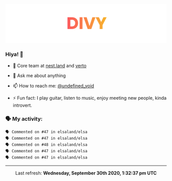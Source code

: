 
![](https://github.com/divy-work/divy-work/raw/master/assets/divy.png)

### Hiya! 👋

- 🔭 Core team at [nest.land](https://github.com/nestdotland/nest.land) and [verto](https://github.com/useverto/verto)

- 💬 Ask me about anything

- 📫 How to reach me: [@undefined_void](https://instagram.com/divy.exe)

- ⚡ Fun fact: I play guitar, listen to music, enjoy meeting new people, kinda introvert.

### 🗣 My activity:

```
🗣 Commented on #47 in elsaland/elsa
🗣 Commented on #47 in elsaland/elsa
🗣 Commented on #48 in elsaland/elsa
🗣 Commented on #47 in elsaland/elsa
🗣 Commented on #47 in elsaland/elsa
```

------------
<p align="center">Last refresh: <b>Wednesday, September 30th 2020, 1:32:37 pm UTC</b></p>
